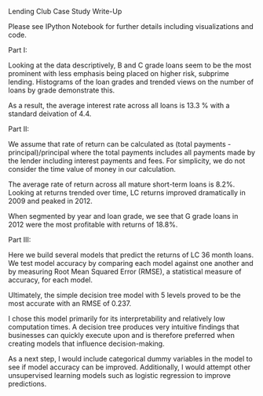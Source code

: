 Lending Club Case Study Write-Up

Please see IPython Notebook for further details including visualizations and code.


Part I:

Looking at the data descriptively, B and C grade loans seem to be the most prominent with less emphasis being placed on higher risk, subprime lending. Histograms of the loan grades and trended views on the number of loans by grade demonstrate this.

As a result, the average interest rate across all loans is 13.3 %  with a standard deivation of 4.4.

Part II:

We assume that rate of return can be calculated as (total payments - principal)/principal where the total payments includes all payments made by the lender including interest payments and fees.  For simplicity, we do not consider the time value of money in our calculation.

The average rate of return across all mature short-term loans is 8.2%.  Looking at returns trended over time, LC returns improved dramatically in 2009 and peaked in 2012.

When segmented by year and loan grade, we see that G grade loans in 2012 were the most profitable with returns of 18.8%.

Part III:

Here we build several models that predict the returns of LC 36 month loans.  We test model accuracy by comparing each model against one another and by measuring Root Mean Squared Error (RMSE), a statistical measure of accuracy, for each model.

Ultimately, the simple decision tree model with 5 levels proved to be the most accurate with an RMSE of 0.237.

I chose this model primarily for its interpretability and relatively low computation times. A decision tree produces very intuitive findings that businesses can quickly execute upon and is therefore preferred when creating models that influence decision-making.

As a next step, I would include categorical dummy variables in the model to see if model accuracy can be improved. Additionally, I would attempt other unsupervised learning models such as logistic regression to improve predictions.






